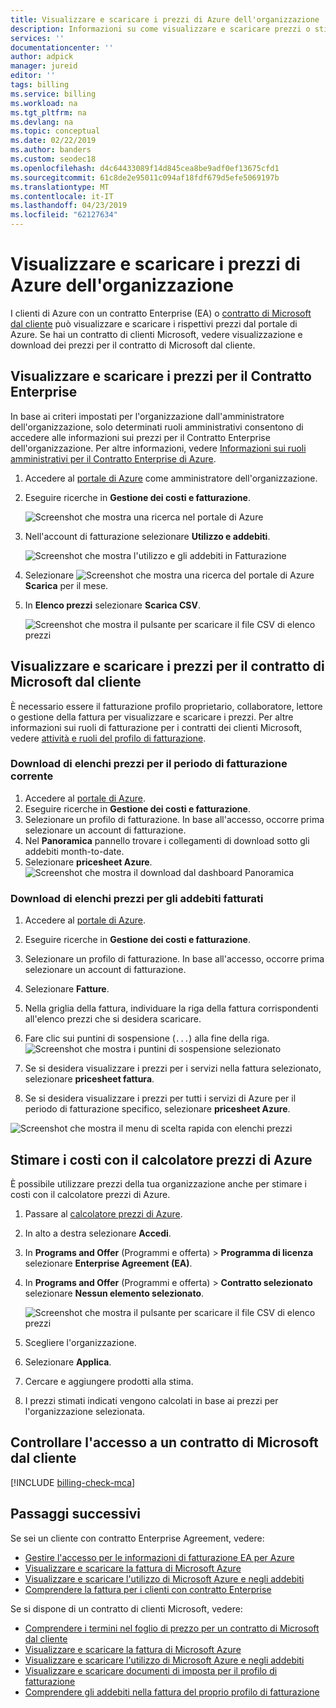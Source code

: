 ```yaml
---
title: Visualizzare e scaricare i prezzi di Azure dell'organizzazione | Microsoft Docs
description: Informazioni su come visualizzare e scaricare prezzi o stimare i costi con i prezzi della propria organizzazione.
services: ''
documentationcenter: ''
author: adpick
manager: jureid
editor: ''
tags: billing
ms.service: billing
ms.workload: na
ms.tgt_pltfrm: na
ms.devlang: na
ms.topic: conceptual
ms.date: 02/22/2019
ms.author: banders
ms.custom: seodec18
ms.openlocfilehash: d4c64433089f14d845cea8be9adf0ef13675cfd1
ms.sourcegitcommit: 61c8de2e95011c094af18fdf679d5efe5069197b
ms.translationtype: MT
ms.contentlocale: it-IT
ms.lasthandoff: 04/23/2019
ms.locfileid: "62127634"
---
```

# <a name="view-and-download-your-organizations-azure-pricing"></a>Visualizzare e scaricare i prezzi di Azure dell'organizzazione

I clienti di Azure con un contratto Enterprise (EA) o [contratto di Microsoft dal cliente](#check-your-access-to-a-microsoft-customer-agreement) può visualizzare e scaricare i rispettivi prezzi dal portale di Azure. Se hai un contratto di clienti Microsoft, vedere visualizzazione e download dei prezzi per il contratto di Microsoft dal cliente.

## <a name="view-and-download-ea-pricing"></a>Visualizzare e scaricare i prezzi per il Contratto Enterprise

In base ai criteri impostati per l'organizzazione dall'amministratore dell'organizzazione, solo determinati ruoli amministrativi consentono di accedere alle informazioni sui prezzi per il Contratto Enterprise dell'organizzazione. Per altre informazioni, vedere [Informazioni sui ruoli amministrativi per il Contratto Enterprise di Azure](billing-understand-ea-roles.md).

1. Accedere al [portale di Azure](https://portal.azure.com/) come amministratore dell'organizzazione.
1. Eseguire ricerche in **Gestione dei costi e fatturazione**.

   ![Screenshot che mostra una ricerca nel portale di Azure](./media/billing-ea-pricing/portal-cm-billing-search.png)

1. Nell'account di fatturazione selezionare **Utilizzo e addebiti**.

   ![Screenshot che mostra l'utilizzo e gli addebiti in Fatturazione](./media/billing-ea-pricing/ea-pricing-usage-charges-nav.png)

1. Selezionare ![Screenshot che mostra una ricerca del portale di Azure](./media/billing-ea-pricing/download-icon.png) **Scarica** per il mese.
1. In **Elenco prezzi** selezionare **Scarica CSV**.

   ![Screenshot che mostra il pulsante per scaricare il file CSV di elenco prezzi](./media/billing-ea-pricing/download-ea-price-sheet.png)

## <a name="view-and-download-pricing-for-your-microsoft-customer-agreement"></a>Visualizzare e scaricare i prezzi per il contratto di Microsoft dal cliente

È necessario essere il fatturazione profilo proprietario, collaboratore, lettore o gestione della fattura per visualizzare e scaricare i prezzi. Per altre informazioni sui ruoli di fatturazione per i contratti dei clienti Microsoft, vedere [attività e ruoli del profilo di fatturazione](billing-understand-mca-roles.md#billing-profile-roles-and-tasks).

### <a name="download-price-sheets-for-the-current-billing-period"></a>Download di elenchi prezzi per il periodo di fatturazione corrente

1. Accedere al [portale di Azure](https://portal.azure.com).
1. Eseguire ricerche in **Gestione dei costi e fatturazione**.
1. Selezionare un profilo di fatturazione. In base all'accesso, occorre prima selezionare un account di fatturazione.
1. Nel **Panoramica** pannello trovare i collegamenti di download sotto gli addebiti month-to-date.
1. Selezionare **pricesheet Azure**.
![Screenshot che mostra il download dal dashboard Panoramica](./media/billing-ea-pricing/open-pricing.png)

### <a name="download-price-sheets-for-billed-charges"></a>Download di elenchi prezzi per gli addebiti fatturati

1. Accedere al [portale di Azure](https://portal.azure.com).
1. Eseguire ricerche in **Gestione dei costi e fatturazione**.
1. Selezionare un profilo di fatturazione. In base all'accesso, occorre prima selezionare un account di fatturazione.
1. Selezionare **Fatture**.
1. Nella griglia della fattura, individuare la riga della fattura corrispondenti all'elenco prezzi che si desidera scaricare.
1. Fare clic sui puntini di sospensione (`...`) alla fine della riga.
![Screenshot che mostra i puntini di sospensione selezionato](./media/billing-ea-pricing/billingprofile-invoicegrid.png)

1. Se si desidera visualizzare i prezzi per i servizi nella fattura selezionato, selezionare **pricesheet fattura**.
1. Se si desidera visualizzare i prezzi per tutti i servizi di Azure per il periodo di fatturazione specifico, selezionare **pricesheet Azure**.

![Screenshot che mostra il menu di scelta rapida con elenchi prezzi](./media/billing-ea-pricing/contextmenu-pricesheet.png)

## <a name="estimate-costs-with-the-azure-pricing-calculator"></a>Stimare i costi con il calcolatore prezzi di Azure

È possibile utilizzare prezzi della tua organizzazione anche per stimare i costi con il calcolatore prezzi di Azure.

1. Passare al [calcolatore prezzi di Azure](https://azure.microsoft.com/pricing/calculator).
1. In alto a destra selezionare **Accedi**.
1. In **Programs and Offer** (Programmi e offerta)  > **Programma di licenza** selezionare **Enterprise Agreement (EA)**.
1. In **Programs and Offer** (Programmi e offerta)  > **Contratto selezionato** selezionare **Nessun elemento selezionato**.

    ![Screenshot che mostra il pulsante per scaricare il file CSV di elenco prezzi](./media/billing-ea-pricing/ea-pricing-calculator-estimate.png)

1. Scegliere l'organizzazione.
1. Selezionare **Applica**.
1. Cercare e aggiungere prodotti alla stima.
1. I prezzi stimati indicati vengono calcolati in base ai prezzi per l'organizzazione selezionata.

## <a name="check-your-access-to-a-microsoft-customer-agreement"></a>Controllare l'accesso a un contratto di Microsoft dal cliente
[!INCLUDE [billing-check-mca](../../includes/billing-check-mca.md)]

## <a name="next-steps"></a>Passaggi successivi

Se sei un cliente con contratto Enterprise Agreement, vedere:

- [Gestire l'accesso per le informazioni di fatturazione EA per Azure](billing-manage-access.md)
- [Visualizzare e scaricare la fattura di Microsoft Azure](billing-download-azure-invoice.md)
- [Visualizzare e scaricare l'utilizzo di Microsoft Azure e negli addebiti](billing-download-azure-daily-usage.md)
- [Comprendere la fattura per i clienti con contratto Enterprise](billing-understand-your-bill-ea.md)

Se si dispone di un contratto di clienti Microsoft, vedere:

- [Comprendere i termini nel foglio di prezzo per un contratto di Microsoft dal cliente](billing-mca-understand-pricesheet.md)
- [Visualizzare e scaricare la fattura di Microsoft Azure](billing-download-azure-invoice.md)
- [Visualizzare e scaricare l'utilizzo di Microsoft Azure e negli addebiti](billing-download-azure-daily-usage.md)
- [Visualizzare e scaricare documenti di imposta per il profilo di fatturazione](billing-mca-download-tax-document.md)
- [Comprendere gli addebiti nella fattura del proprio profilo di fatturazione](billing-mca-understand-your-bill.md)
